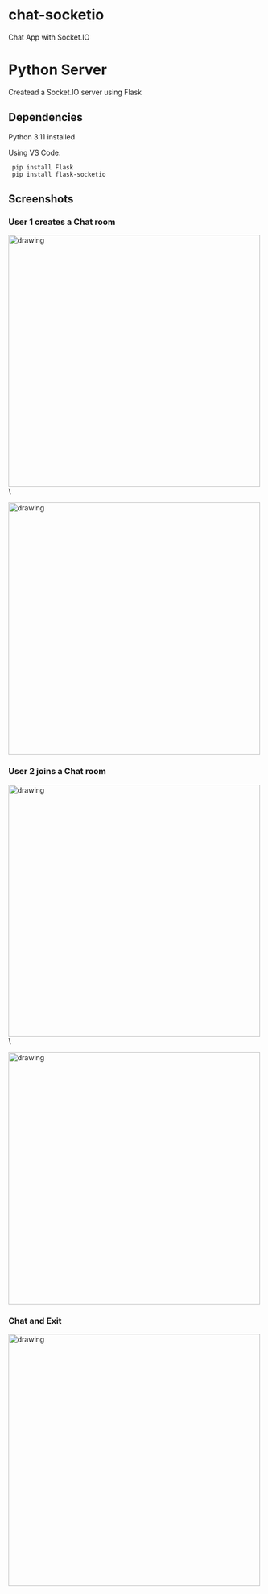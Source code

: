 # chat-socketio
Chat App with Socket.IO

# Python Server
Createad a Socket.IO server using Flask

## Dependencies
Python 3.11 installed

Using VS Code:
```
 pip install Flask
 pip install flask-socketio
```


## Screenshots
### User 1 creates a Chat room
<img src=https://github.com/n1sk4/chat-socketio/assets/92214769/93651be9-5465-47f8-8ea1-e35a450a6115 alt="drawing" width="500"/> \

<img src=https://github.com/n1sk4/chat-socketio/assets/92214769/1554b2f6-eba1-4e8c-bfc4-7951bca23026 alt="drawing" width="500"/>

### User 2 joins a Chat room
<img src=https://github.com/n1sk4/chat-socketio/assets/92214769/d9ae5d38-181c-4ba7-90d3-92b9c1fbce34 alt="drawing" width="500"/> \

<img src=https://github.com/n1sk4/chat-socketio/assets/92214769/0991ad54-7a97-4983-a0e3-b0cb6df198ec alt="drawing" width="500"/>

### Chat and Exit
<img src=https://github.com/n1sk4/chat-socketio/assets/92214769/85645f99-21ae-4b7a-b830-f19dd6d8a41a alt="drawing" width="500"/>
